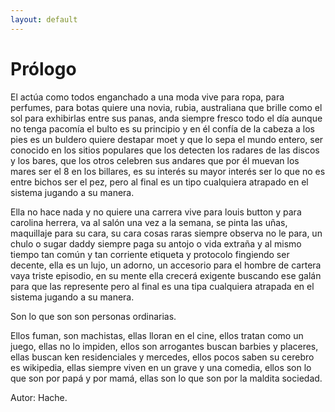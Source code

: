 ```yaml
---
layout: default
---
```

# [](#header-1)Prólogo


El actúa como todos enganchado a una moda vive para ropa, para perfumes, para botas quiere una novia, rubia, australiana que brille como el sol para exhibirlas entre sus panas, anda siempre fresco todo el día aunque no tenga pacomía el bulto es su principio y en él confía de la cabeza a los pies es un buldero quiere destapar moet y que lo sepa el mundo entero, ser conocido en los sitios populares que los detecten los radares de las discos y los bares, que los otros celebren sus andares que por él muevan los mares ser el 8 en los billares, es su interés su mayor interés ser lo que no es entre bichos ser el pez, pero al final es un tipo cualquiera atrapado en el sistema jugando a su manera.

Ella no hace nada y no quiere una carrera vive para louis button y para carolina herrera, va al salón una vez a la semana, se pinta las uñas, maquillaje para su cara, su cara cosas raras siempre observa no le para, un chulo o sugar daddy siempre paga su antojo o vida extraña y al mismo tiempo tan común y tan corriente etiqueta y protocolo fingiendo ser decente, ella es un lujo, un adorno, un accesorio para el hombre de cartera vaya triste episodio, en su mente ella crecerá exigente buscando ese galán para que las represente pero al final es una tipa cualquiera atrapada en el sistema jugando a su manera.

Son lo que son son personas ordinarias.

Ellos fuman, son machistas, ellas lloran en el cine, ellos tratan como un juego, ellas no lo impiden, ellos son arrogantes buscan barbies y placeres, ellas buscan ken residenciales y mercedes, ellos pocos saben su cerebro es wikipedia, ellas siempre viven en un grave y una comedia, ellos son lo que son por papá y por mamá, ellas son lo que son por la maldita sociedad.

Autor: Hache.
